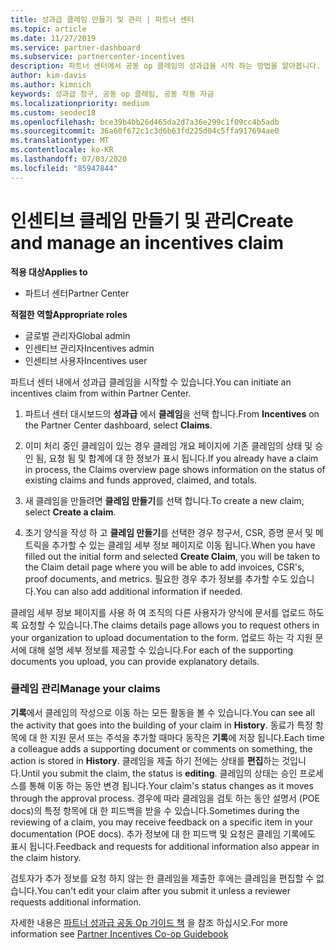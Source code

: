 ```yaml
---
title: 성과급 클레임 만들기 및 관리 | 파트너 센터
ms.topic: article
ms.date: 11/27/2019
ms.service: partner-dashboard
ms.subservice: partnercenter-incentives
description: 파트너 센터에서 공동 op 클레임의 성과급을 시작 하는 방법을 알아봅니다. 기록에서 클레임의 작성으로 이동 하는 모든 활동을 볼 수 있습니다.
author: kim-davis
ms.author: kimnich
keywords: 성과급 청구, 공동 op 클레임, 공동 작동 자금
ms.localizationpriority: medium
ms.custom: seodec18
ms.openlocfilehash: bce39b4bb26d465da2d7a36e299c1f09cc4b5adb
ms.sourcegitcommit: 36a60f672c1c3d6b63fd225d04c5ffa917694ae0
ms.translationtype: MT
ms.contentlocale: ko-KR
ms.lasthandoff: 07/03/2020
ms.locfileid: "85947844"
---
```

# <a name="create-and-manage-an-incentives-claim"></a><span data-ttu-id="8e93e-105">인센티브 클레임 만들기 및 관리</span><span class="sxs-lookup"><span data-stu-id="8e93e-105">Create and manage an incentives claim</span></span>

<span data-ttu-id="8e93e-106">**적용 대상**</span><span class="sxs-lookup"><span data-stu-id="8e93e-106">**Applies to**</span></span>
- <span data-ttu-id="8e93e-107">파트너 센터</span><span class="sxs-lookup"><span data-stu-id="8e93e-107">Partner Center</span></span>

<span data-ttu-id="8e93e-108">**적절한 역할**</span><span class="sxs-lookup"><span data-stu-id="8e93e-108">**Appropriate roles**</span></span>

- <span data-ttu-id="8e93e-109">글로벌 관리자</span><span class="sxs-lookup"><span data-stu-id="8e93e-109">Global admin</span></span>
- <span data-ttu-id="8e93e-110">인센티브 관리자</span><span class="sxs-lookup"><span data-stu-id="8e93e-110">Incentives admin</span></span>
- <span data-ttu-id="8e93e-111">인센티브 사용자</span><span class="sxs-lookup"><span data-stu-id="8e93e-111">Incentives user</span></span>

<span data-ttu-id="8e93e-112">파트너 센터 내에서 성과급 클레임을 시작할 수 있습니다.</span><span class="sxs-lookup"><span data-stu-id="8e93e-112">You can initiate an incentives claim from within Partner Center.</span></span> 

1. <span data-ttu-id="8e93e-113">파트너 센터 대시보드의 **성과급** 에서 **클레임**을 선택 합니다.</span><span class="sxs-lookup"><span data-stu-id="8e93e-113">From **Incentives** on the Partner Center dashboard, select **Claims**.</span></span>

2.  <span data-ttu-id="8e93e-114">이미 처리 중인 클레임이 있는 경우 클레임 개요 페이지에 기존 클레임의 상태 및 승인 됨, 요청 됨 및 합계에 대 한 정보가 표시 됩니다.</span><span class="sxs-lookup"><span data-stu-id="8e93e-114">If you already have a claim in process, the Claims overview page shows information on the status of existing claims and funds approved, claimed, and totals.</span></span>

3.  <span data-ttu-id="8e93e-115">새 클레임을 만들려면 **클레임 만들기**를 선택 합니다.</span><span class="sxs-lookup"><span data-stu-id="8e93e-115">To create a new claim, select **Create a claim**.</span></span>

4.  <span data-ttu-id="8e93e-116">초기 양식을 작성 하 고 **클레임 만들기**를 선택한 경우 청구서, CSR, 증명 문서 및 메트릭을 추가할 수 있는 클레임 세부 정보 페이지로 이동 됩니다.</span><span class="sxs-lookup"><span data-stu-id="8e93e-116">When you have filled out the initial form and selected **Create Claim**, you will be taken to the Claim detail page where you will be able to add invoices, CSR's, proof documents, and metrics.</span></span> <span data-ttu-id="8e93e-117">필요한 경우 추가 정보를 추가할 수도 있습니다.</span><span class="sxs-lookup"><span data-stu-id="8e93e-117">You can also add additional information if needed.</span></span>

<span data-ttu-id="8e93e-118">클레임 세부 정보 페이지를 사용 하 여 조직의 다른 사용자가 양식에 문서를 업로드 하도록 요청할 수 있습니다.</span><span class="sxs-lookup"><span data-stu-id="8e93e-118">The claims details page allows you to request others in your organization to upload documentation to the form.</span></span> <span data-ttu-id="8e93e-119">업로드 하는 각 지원 문서에 대해 설명 세부 정보를 제공할 수 있습니다.</span><span class="sxs-lookup"><span data-stu-id="8e93e-119">For each of the supporting documents you upload, you can provide explanatory details.</span></span> 

### <a name="manage-your-claims"></a><span data-ttu-id="8e93e-120">클레임 관리</span><span class="sxs-lookup"><span data-stu-id="8e93e-120">Manage your claims</span></span>

<span data-ttu-id="8e93e-121">**기록**에서 클레임의 작성으로 이동 하는 모든 활동을 볼 수 있습니다.</span><span class="sxs-lookup"><span data-stu-id="8e93e-121">You can see all the activity that goes into the building of your claim in **History**.</span></span> <span data-ttu-id="8e93e-122">동료가 특정 항목에 대 한 지원 문서 또는 주석을 추가할 때마다 동작은 **기록**에 저장 됩니다.</span><span class="sxs-lookup"><span data-stu-id="8e93e-122">Each time a colleague adds a supporting document or comments on something, the action is stored in **History**.</span></span> <span data-ttu-id="8e93e-123">클레임을 제출 하기 전에는 상태를 **편집**하는 것입니다.</span><span class="sxs-lookup"><span data-stu-id="8e93e-123">Until you submit the claim, the status is **editing**.</span></span> <span data-ttu-id="8e93e-124">클레임의 상태는 승인 프로세스를 통해 이동 하는 동안 변경 됩니다.</span><span class="sxs-lookup"><span data-stu-id="8e93e-124">Your claim's status changes as it moves through the approval process.</span></span> <span data-ttu-id="8e93e-125">경우에 따라 클레임을 검토 하는 동안 설명서 (POE docs)의 특정 항목에 대 한 피드백을 받을 수 있습니다.</span><span class="sxs-lookup"><span data-stu-id="8e93e-125">Sometimes during the reviewing of a claim, you may receive feedback on a specific item in your documentation (POE docs).</span></span> <span data-ttu-id="8e93e-126">추가 정보에 대 한 피드백 및 요청은 클레임 기록에도 표시 됩니다.</span><span class="sxs-lookup"><span data-stu-id="8e93e-126">Feedback and requests for additional information also appear in the claim history.</span></span> 

<span data-ttu-id="8e93e-127">검토자가 추가 정보를 요청 하지 않는 한 클레임을 제출한 후에는 클레임을 편집할 수 없습니다.</span><span class="sxs-lookup"><span data-stu-id="8e93e-127">You can't edit your claim after you submit it unless a reviewer requests additional information.</span></span>

<span data-ttu-id="8e93e-128">자세한 내용은 [파트너 성과급 공동 Op 가이드 책](https://assets.microsoft.com/coop-guidebook.pdf) 을 참조 하십시오.</span><span class="sxs-lookup"><span data-stu-id="8e93e-128">For more information see [Partner Incentives Co-op Guidebook](https://assets.microsoft.com/coop-guidebook.pdf)</span></span>
